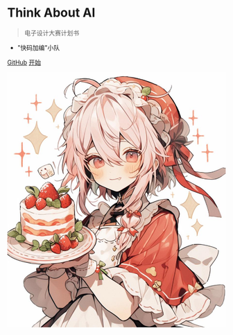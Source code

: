<!-- _coverpage.md -->

<!-- ![log](logo.jpg) -->

# Think About AI 

> 电子设计大赛计划书

- "快码加编"小队

[GitHub](https://github.com/docsifyjs/docsify/)
[开始](README.md)

![logo](_media/logo.jpg)